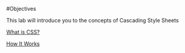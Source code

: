 #Objectives

This lab will introduce you to the concepts of Cascading Style Sheets

[What is CSS?](#/01)

[How It Works](#/02)


